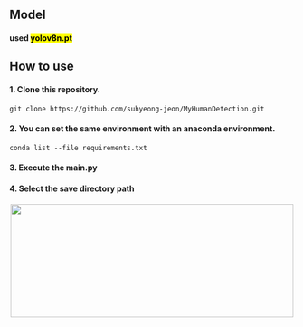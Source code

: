 ## Model

#### used <mark>yolov8n.pt</mark>


## How to use

#### 1. Clone this repository.
    git clone https://github.com/suhyeong-jeon/MyHumanDetection.git

#### 2. You can set the same environment with an anaconda environment.
    conda list --file requirements.txt

#### 3. Execute the main.py

#### 4. Select the save directory path
<p align="center"><img src="https://github.com/suhyeong-jeon/MyHumanDetection/assets/70623959/65312ce8-336c-4881-8ad1-75fb63738b15" width="500px" height="200px"></p>

